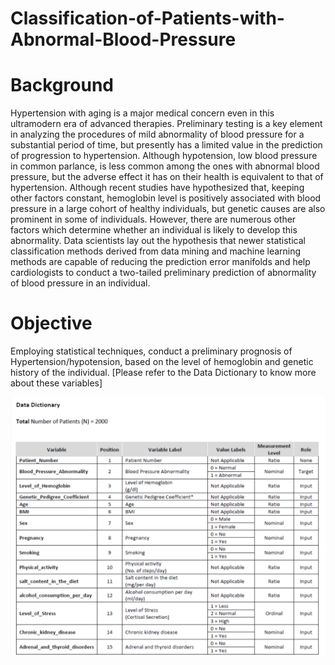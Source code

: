 # Classification-of-Patients-with-Abnormal-Blood-Pressure
# Background
Hypertension with aging is a major medical concern even in this ultramodern era of advanced therapies. Preliminary testing is a key element in analyzing the procedures of mild abnormality of blood pressure for a substantial period of time, but presently has a limited value in the prediction of progression to hypertension. Although hypotension, low blood pressure in common parlance, is less common among the ones with abnormal blood pressure, but the adverse effect it has on their health is equivalent to that of hypertension.
Although recent studies have hypothesized that, keeping other factors constant, hemoglobin level is positively associated with blood pressure in a large cohort of healthy individuals, but genetic causes are also prominent in some of individuals. However, there are numerous other factors which determine whether an individual is likely to develop this abnormality.
Data scientists lay out the hypothesis that newer statistical classification methods derived from data mining and machine learning methods are capable of reducing the prediction error manifolds and help cardiologists to conduct a two-tailed preliminary prediction of abnormality of blood pressure in an individual.
# Objective
Employing statistical techniques, conduct a preliminary prognosis of Hypertension/hypotension, based on the level of hemoglobin and genetic history of the individual. [Please refer to the Data Dictionary to know more about these variables]



![alt-text](https://github.com/Anubhavsr54/Classification-of-Patients-with-Abnormal-Blood-Pressure/blob/main/Screenshot%20(271).png)
